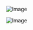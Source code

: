 ![Image](https://github.com/user-attachments/assets/57904f1d-1d0f-4468-94e2-4791af1015db)

![Image](https://github.com/user-attachments/assets/016a1c41-5f87-4d72-8f9f-f4b7e1c9bff6)